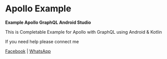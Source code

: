 # Apollo Example

**Example Apollo GraphQL Android Studio**


This is Completable Example for Apollo with GraphQL using Android & Kotlin 

If you need help please connect me

  [Facebook](https://www.facebook.com/Ahd.Ahmaddar) | 
  [WhatsApp](https://wa.me/+96171085998)
